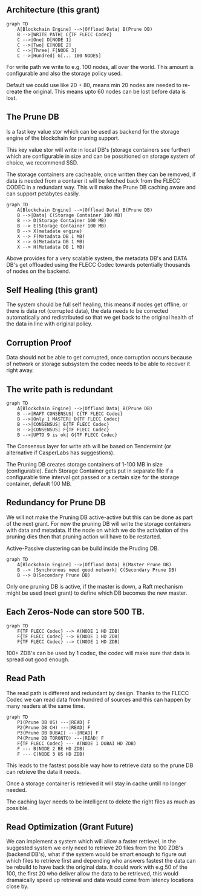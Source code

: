

## Architecture (this grant)

```mermaid
graph TD
    A[Blockchain Engine] -->|Offload Data| B(Prune DB)
    B -->|WRITE PATH| C{TF FLECC Codec}
    C -->|One| D[NODE 1]
    C -->|Two| E[NODE 2]
    C -->|Three| F[NODE 3]
    C -->|Hundred| G[... 100 NODES]
```

For write path we write to e.g. 100 nodes, all over the world. This amount is configurable and also the storage policy used.

Default we could use like 20 + 80, means min 20 nodes are needed to re-create the original. This means upto 60 nodes can be lost before data is lost.

## The Prune DB

Is a fast key value stor which can be used as backend for the storage engine of the blockchain for pruning support.

This key value stor will write in local DB's (storage containers see further) which are configurable in size and can be possitioned on storage system of choice, we recommend SSD.

The storage containers are cacheable, once written they can be removed, if data is needed from a contaier it will be fetched back from the FLECC CODEC in a redundant way. This will make the Prune DB caching aware and can support petabytes easily.

```mermaid
graph TD
    A[Blockchain Engine] -->|Offload Data| B(Prune DB)
    B -->|Data| C(Storage Container 100 MB)
    B --> D(Storage Container 100 MB)
    B --> E(Storage Container 100 MB)
    B --> X(metadate engine)
    X --> F(Metadata DB 1 MB)
    X --> G(Metadata DB 1 MB)
    X --> H(Metadata DB 1 MB)

```

Above provides for a very scalable system, the metadata DB's and DATA DB's get offloaded using the FLECC Codec towards potentially thousands of nodes on the backend.

## Self Healing (this grant)

The system should be full self healing, this means if nodes get offline, or there is data rot (corrupted data), the data needs to be corrected automatically and redistributed so that we get back to the original health of the data in line with original policy.

## Corruption Proof

Data should not be able to get corrupted, once corruption occurs because of network or storage subsystem the codec needs to be able to recover it right away.

## The write path is redundant

```mermaid
graph TD
    A[Blockchain Engine] -->|Offload Data| B(Prune DB)
    B -->|RAFT CONSENSUS| C{TF FLECC Codec}
    B -->|Only 1 MASTER| D{TF FLECC Codec}
    B -->|CONSENSUS| E{TF FLECC Codec}
    B -->|CONSENSUS| F{TF FLECC Codec}
    B -->|UPTO 9 is ok| G{TF FLECC Codec}

```

The Consensus layer for write ath will be based on Tendermint (or alternative if CasperLabs has suggestions).

The Pruning DB creates storage containers of 1-100 MB in size (configurable). Each Storage Container gets put in separate file if a configurable time interval got passed or a certain size for the storage container, default 100 MB.

##  Redundancy for Prune DB

We will not make the Pruning DB active-active but this can be done as part of the next grant. For now the pruning DB will write the storage containers with data and metadata. If the node on which we do the activiation of the pruning dies then that pruning action will have to be restarted.

Active-Passive clustering can be build inside the Pruding DB.

```mermaid
graph TD
    A[Blockchain Engine] -->|Offload Data| B(Master Prune DB)
    B --> |Synchronous need good network| C(Secondary Prune DB)
    B --> D(Secondary Prune DB)

```

Only one pruning DB is active, if the master is down, a Raft mechanism might be used (next grant) to define which DB becomes the new master.

## Each Zeros-Node can store 500 TB.


```mermaid
graph TD
    F{TF FLECC Codec} --> A(NODE 1 HD ZDB)
    F{TF FLECC Codec} --> B(NODE 1 HD ZDB)
    F{TF FLECC Codec} --> C(NODE 1 HD ZDB)

```

100+ ZDB's can be used by 1 codec, the codec will make sure that data is spread out good enough.

## Read Path

The read path is different and redundant by design. Thanks to the FLECC Codec we can read data from hundred of sources and this can happen by many readers at the same time.

```mermaid
graph TD
    P1(Prune DB US) ---|READ| F
    P2(Prune DB CH) ---|READ| F
    P3(Prune DB DUBAI) ---|READ| F
    P4(Prune DB TORONTO) ---|READ| F
    F{TF FLECC Codec} --- A(NODE 1 DUBAI HD ZDB)
    F --- B(NODE 2 BE HD ZDB)
    F --- C(NODE 3 US HD ZDB)

```

This leads to the fastest possible way how to retrieve data so the prune DB can retrieve the data it needs.

Once a storage container is retrieved it will stay in cache untill no longer needed.

The caching layer needs to be intelligent to delete the right files as much as possible.

## Read Optimization (Grant Future)

We can implement a system which will allow a faster retrievel, in the suggested system we only need to retrieve 20 files from the 100 ZDB's (backend DB's), what if the system would be smart enough to figure out which files to retrieve first and depending who answers fastest the data can be rebuild to have back the original data. It could work with e.g 50 of the 100, the first 20 who deliver allow the data to be retrieved, this would dramaically speed up retrieval and data would come from latency locations close by.